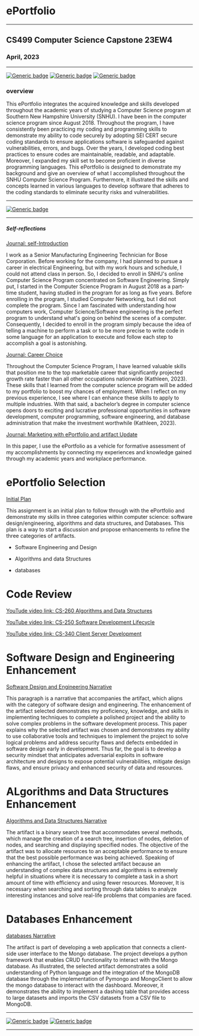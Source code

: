 
# ePortfolio
---
## CS499 Computer Science Capstone 23EW4
### April, 2023
---
[![Generic badge](https://img.shields.io/badge/page_builder-GitHub_Pages-blue.svg)](https://pages.github.com/) [![Generic badge](https://img.shields.io/badge/language-Markdown_\|_HTML-blueviolet.svg)](https://www.markdownguide.org/) [![Generic badge](https://img.shields.io/badge/collaboration_tool-GitHub_Desktop-purple.svg)](https://desktop.github.com/) 
### overview

This ePortfolio integrates the acquired knowledge and skills developed throughout the academic years of studying a Computer Science program at Southern New Hampshire University (SNHU). I have been in the computer science program since August 2018. Throughout the program, I have consistently been practicing my coding and programming skills to demonstrate my ability to code securely by adopting SEI CERT secure coding standards to ensure applications software is safeguarded against vulnerabilities, errors, and bugs. Over the years, I developed coding best practices to ensure codes are maintainable, readable, and adaptable. Moreover, I expanded my skill set to become proficient in diverse programming languages. This ePortfolio is designed to demonstrate my background and give an overview of what I accomplished throughout the SNHU Computer Science Program. Furthermore, it illustrated the skills and concepts learned in various languages to develop software that adheres to the coding standards to eliminate security risks and vulnerabilities.

---
[![Generic badge](https://img.shields.io/badge/Home-ePortfolio-blue.svg)](https://deandrey5000.github.io/)

---
##### Self-reflections
[Journal: self-Introduction](https://github.com/Deandrey5000/Deandrey5000.github.io/blob/master/CS-499/Journal1-1.docx)

I work as a Senior Manufacturing Engineering Technician for Bose Corporation. Before working for the company, I had planned to pursue a career in electrical Engineering, but with my work hours and schedule, I could not attend class in person. So, I decided to enroll in SNHU's online Computer Science Program concentrated on Software Engineering. Simply put, I started in the Computer Science Program in August 2018 as a part-time student, having studied in the program for as long as five years. Before enrolling in the program, I studied Computer Networking, but I did not complete the program. Since I am fascinated with understanding how computers work, Computer Science/Software engineering is the perfect program to understand what's going on behind the scenes of a computer. Consequently, I decided to enroll in the program simply because the idea of telling a machine to perform a task or to be more precise to write code in some language for an application to execute and follow each step to accomplish a goal is astonishing.

[Journal: Career Choice](https://github.com/Deandrey5000/Deandrey5000.github.io/blob/master/CS-499/Journal4-1.docx)

Throughout the Computer Science Program, I have learned valuable skills that position me to the top marketable career that significantly projected growth rate faster than all other occupations nationwide (Kathleen, 2023). These skills that I learned from the computer science program will be added to my portfolio to boost my chances of employment. When I reflect on my previous experience, I see where I can enhance these skills to apply to multiple industries. With that said, a bachelor’s degree in computer science opens doors to exciting and lucrative professional opportunities in software development, computer programming, software engineering, and database administration that make the investment worthwhile (Kathleen, 2023).

[Journal: Marketing with ePortfolio and artifact Update](https://github.com/Deandrey5000/Deandrey5000.github.io/blob/master/CS-499/Journal3-1.docx)

In this paper, I use the ePortfolio as a vehicle for formative assessment of my accomplishments by connecting my experiences and knowledge gained through my academic years and workplace performance.

# ePortfolio Selection
[Initial Plan](CS-499/eportfolio1-4.docx)

This assignment is an initial plan to follow through with the ePortfolio and demonstrate my skills in three categories within computer science: software design/engineering, algorithms and data structures, and Databases. This plan is a way to start a discussion and propose enhancements to refine the three categories of artifacts.

- Software Engineering and Design
* Algorithms and data Structures
+ databases
  
# Code Review
[YouTude video link: CS-260 Algorithms and Data Structures](https://youtu.be/SGMT2h9NUrI)

[YouTube video link: CS-250 Software Development Lifecycle](https://youtu.be/8t0gwrlkEiM)

[YouTube video link: CS-340 Client Server Development](https://youtu.be/gWEQ7rb7xd4)

# Software Design and Engineering Enhancement
[Software Design and Engineering Narrative](Milestone3-2.docx)

This paragraph is a narrative that accompanies the artifact, which aligns with the category of software design and engineering. The enhancement of the artifact selected demonstrates my proficiency, knowledge, and skills in implementing techniques to complete a polished project and the ability to solve complex problems in the software development process. This paper explains why the selected artifact was chosen and demonstrates my ability to use collaborative tools and techniques to implement the project to solve logical problems and address security flaws and defects embedded in software design early in development. Thus far, the goal is to develop a security mindset that anticipates adversarial exploits in software architecture and designs to expose potential vulnerabilities, mitigate design flaws, and ensure privacy and enhanced security of data and resources.

# ALgorithms and Data Structures Enhancement
[Algorithms and Data Structures Narrative](Milestone4-2.docx)

The artifact is a binary search tree that accommodates several methods, which manage the creation of a search tree, insertion of nodes, deletion of nodes, and searching and displaying specified nodes. The objective of the artifact was to allocate resources to an acceptable performance to ensure that the best possible performance was being achieved. Speaking of enhancing the artifact, I chose the selected artifact because an understanding of complex data structures and algorithms is extremely helpful in situations where it is necessary to complete a task in a short amount of time with efficiency and using fewer resources. Moreover, It is necessary when searching and sorting through data tables to analyze interesting instances and solve real-life problems that companies are faced.

# Databases Enhancement
[databases Narrative](Milestone5-2.docx)

The artifact is part of developing a web application that connects a client-side user interface to the Mongo database. The project develops a python framework that enables CRUD functionality to interact with the Mongo database. As illustrated, the selected artifact demonstrates a solid understanding of Python language and the integration of the MongoDB database through the implementation of Pymongo and MongoClient to allow the mongo database to interact with the dashboard. Moreover, it demonstrates the ability to implement a dashing table that provides access to large datasets and imports the CSV datasets from a CSV file to MongoDB.

---
[![Generic badge](https://img.shields.io/badge/Home-ePortfolio-blue.svg)](https://deandrey5000.github.io/) [![Generic badge](https://img.shields.io/badge/Repository-SNHU-blueviolet.svg)](https://pages.github.com/)

---

